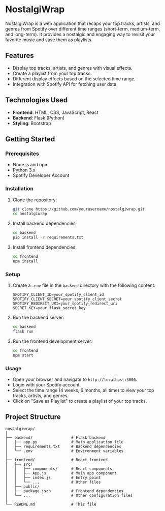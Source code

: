 # NostalgiWrap

NostalgiWrap is a web application that recaps your top tracks, artists, and genres from Spotify over different time ranges (short-term, medium-term, and long-term). It provides a nostalgic and engaging way to revisit your favorite music and save them as playlists.

## Features

- Display top tracks, artists, and genres with visual effects.
- Create a playlist from your top tracks.
- Different display effects based on the selected time range.
- Integration with Spotify API for fetching user data.

## Technologies Used

- **Frontend**: HTML, CSS, JavaScript, React
- **Backend**: Flask (Python)
- **Styling**: Bootstrap

## Getting Started

### Prerequisites

- Node.js and npm
- Python 3.x
- Spotify Developer Account

### Installation

1. Clone the repository:

    ```bash
    git clone https://github.com/yourusername/nostalgiwrap.git
    cd nostalgiwrap
    ```

2. Install backend dependencies:

    ```bash
    cd backend
    pip install -r requirements.txt
    ```

3. Install frontend dependencies:

    ```bash
    cd frontend
    npm install
    ```

### Setup

1. Create a `.env` file in the `backend` directory with the following content:

    ```env
    SPOTIFY_CLIENT_ID=your_spotify_client_id
    SPOTIFY_CLIENT_SECRET=your_spotify_client_secret
    SPOTIFY_REDIRECT_URI=your_spotify_redirect_uri
    SECRET_KEY=your_flask_secret_key
    ```

2. Run the backend server:

    ```bash
    cd backend
    flask run
    ```

3. Run the frontend development server:

    ```bash
    cd frontend
    npm start
    ```

### Usage

- Open your browser and navigate to `http://localhost:3000`.
- Login with your Spotify account.
- Select the time range (4 weeks, 6 months, all time) to view your top tracks, artists, and genres.
- Click on "Save as Playlist" to create a playlist of your top tracks.

## Project Structure

```plaintext
nostalgiwrap/
│
├── backend/                 # Flask backend
│   ├── app.py               # Main application file
│   ├── requirements.txt     # Backend dependencies
│   └── .env                 # Environment variables
│
├── frontend/                # React frontend
│   ├── src/
│   │   ├── components/      # React components
│   │   ├── App.js           # Main app component
│   │   ├── index.js         # Entry point
│   │   └── ...              # Other files
│   ├── public/
│   ├── package.json         # Frontend dependencies
│   └── ...                  # Other configuration files
│
└── README.md                # This file
